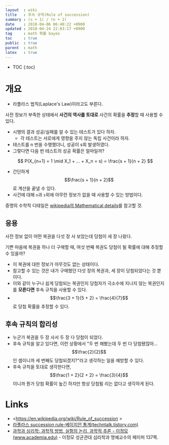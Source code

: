 ```yaml
---
layout  : wiki
title   : 후속 규칙(Rule of succession)
summary : (s + 1) / (n + 2)
date    : 2018-04-06 06:40:22 +0900
updated : 2018-04-24 22:03:17 +0900
tag     : math 확률 bayes
toc     : true
public  : true
parent  : math
latex   : true
---
```

* TOC
{:toc}

# 개요

* 라플라스 법칙(Laplace's Law)이라고도 부른다.

사전 정보가 부족한 상태에서 **사건의 역사를 토대로** 사건의 확률을 **추정**할 때 사용할 수 있다.

* 시행의 결과 성공/실패를 알 수 있는 테스트가 있다 하자.
    * 각 테스트는 서로에게 영향을 주지 않는 독립 사건이라 하자.
* 테스트를 n 번을 수행했더니, 성공이 s회 발생하였다.
* 그렇다면 다음 번 테스트의 성공 확률은 얼마일까?

$$ P(X_{n+1} = 1 \mid X_1 + ... + X_n = s) = \frac{s + 1}{n + 2} $$

* 간단하게 $$\frac{s + 1}{n + 2}$$로 계산을 끝낼 수 있다.
* 사건에 대해 `n`과 `s`외에 아무런 정보가 없을 때 사용할 수 있는 방법이다.

증명의 수학적 디테일은 [wikipedia의 Mathematical details](https://en.wikipedia.org/wiki/Rule_of_succession#Mathematical_details )를 참고할 것.


## 응용

사전 정보 없이 어떤 복권을 다섯 장 사 보았는데 당첨이 세 장 나왔다.

기쁜 마음에 복권을 하나 더 구매할 때, 여섯 번째 복권도 당첨이 될 확률에 대해 추정할 수 있을까?

* 이 복권에 대한 정보가 아무것도 없는 상태이다.
* 참고할 수 있는 것은 내가 구매했던 다섯 장의 복권과, 세 장이 당첨되었다는 것 뿐이다.
* 이와 같이 누구나 쉽게 당첨되는 복권인지 당첨자가 극소수에 지나지 않는 복권인지를 **모른다면** 후속 규칙을 사용할 수 있다.
* $$\frac{3 + 1}{5 + 2} = \frac{4}{7}$$ 로 당첨 확률을 추정할 수 있다.

## 후속 규칙의 합리성

* 누군가 복권을 두 장 사서 두 장 다 당첨이 되었다.
* 후속 규칙을 알고 있다면, 이런 상황에서 "두 번 해봤는데 두 번 다 당첨됐잖아... $$\frac{2}{2}$$ 인 셈이니까 세 번째도 당첨되겠지?"라고 생각하는 일을 예방할 수 있다.
* 후속 규칙을 토대로 생각한다면, $$\frac{1 + 2}{2 + 2} = \frac{3}{4}$$이니까 뭔가 당첨 확률이 높긴 하지만 항상 당첨될 리는 없다고 생각하게 된다.


# Links

* <https://en.wikipedia.org/wiki/Rule_of_succession >
* [라플라스 succession rule-베이지안 통계(techntalk.tistory.com)](http://techntalk.tistory.com/entry/%EB%9D%BC%ED%94%8C%EB%9D%BC%EC%8A%A4-succession-rule-%EB%B2%A0%EC%9D%B4%EC%A7%80%EC%95%88-%ED%86%B5%EA%B3%84-Bayesian-Statistics%EC%9D%98-%EC%A2%8B%EC%9D%80-%EC%98%88 )
* [과학과 심리학: 과학적 방법, 실험의 논리, 과학적 추론 - 이정모(www.academia.edu)](https://www.academia.edu/2191498/Science_and_Psychology_Theory_of_Science_Scientific_Methodology_and_Cognitive_Psychology_text_in_Korean_?ends_sutd_reg_path=true ) - 이정모 성균관대 심리학과 명예교수의 페이퍼 137쪽.
